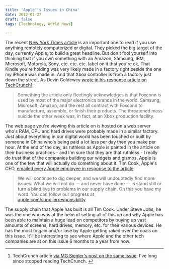 ```yaml
---
title: 'Apple''s Issues in China'
date: 2012-01-27
draft: false
tags: [Technology, World News]

---
```


The recent [New York Times article](http://www.nytimes.com/2012/01/26/business/ieconomy-apples-ipad-and-the-human-costs-for-workers-in-china.html?_r=2&pagewanted=all) is an important one to read if you use anything remotely computerized or digital. They picked the big target of the day, currently Apple, to build a great headline. But don't fool yourself into thinking that if you own something with an Amazon, Samsung, IBM, Microsoft, Motorola, Sony, etc. etc. etc. label on it that you're ok. That Kindle you're holding was very likely made in a factory right beside the one my iPhone was made in. And that Xbox controller is from a factory just down the street. As Devin Coldewey [wrote in his response article on TechCrunch](http://techcrunch.com/2012/01/26/dirty-money/)[1](#fn-20026:1):

> Something the article only fleetingly acknowledges is that Foxconn is used by most of the major electronics brands in the world. Samsung, Microsoft, Amazon, and the rest all contract with Foxconn to manufacture, assemble, or finish their products. The threatened mass suicide the other week was, in fact, at an Xbox production facility.

The web page you're viewing this article on is hosted on a web server who's RAM, CPU and hard drives were probably made in a similar factory. Just about everything in our digital world has been touched or built by someone in China who's being paid a lot less per day then you make per hour. At the end of the day, as ruthless as Apple is painted in the article on their business practices - and I'm sure that they are that ruthless - I really do trust that of the companies building our widgets and gizmos, Apple is one of the few that will actually do something about it. Tim Cook, Apple's CEO, [emailed every Apple employee in response to the article](http://9to5mac.com/2012/01/26/tim-cook-responds-to-claims-of-factory-worker-mistreatment-we-care-about-every-worker-in-our-supply-chain/)

> We will continue to dig deeper, and we will undoubtedly find more issues. What we will not do — and never have done — is stand still or turn a blind eye to problems in our supply chain. On this you have my word. You can follow our progress at [apple.com/supplierresponsibility](http://www.apple.com/supplierresponsibility/).

The supply chain that Apple has built is all Tim Cook. Under Steve Jobs, he was the one who was at the helm of setting all of this up and why Apple has been able to maintain a huge lead on competitors by buying up vast amounts of screens, hard drives, memory, etc. for their various devices. He has the most to gain and/or lose by Apple getting raked over the coals on this issue. It'll be interesting to see where Apple and the other tech companies are at on this issue 6 months to a year from now.

* * *

1.  TechCrunch article [via MG Siegler's post on the same issue](http://parislemon.com/post/16561630035/this-is-why-we-cant-have-nice-things). I've long since stopped reading TechCrunch. [↩](#fnref-20026:1)